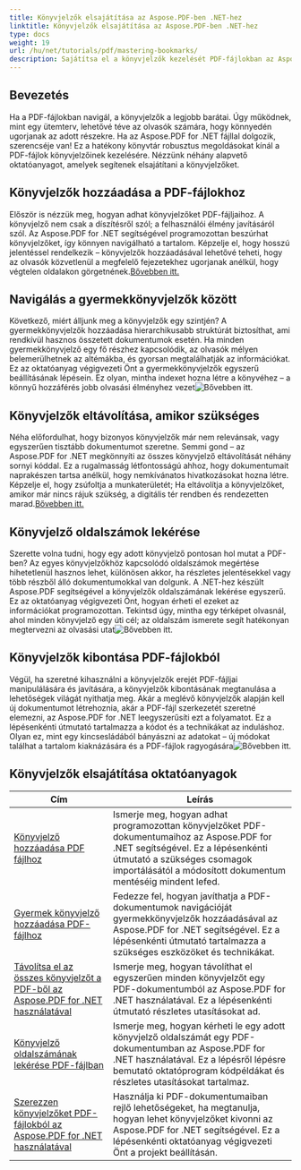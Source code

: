 ```yaml
---
title: Könyvjelzők elsajátítása az Aspose.PDF-ben .NET-hez
linktitle: Könyvjelzők elsajátítása az Aspose.PDF-ben .NET-hez
type: docs
weight: 19
url: /hu/net/tutorials/pdf/mastering-bookmarks/
description: Sajátítsa el a könyvjelzők kezelését PDF-fájlokban az Aspose.PDF for .NET segítségével. Oktatóanyagaink a könyvjelzők hozzáadásától a könyvjelzők zökkenőmentes eltávolításáig mindenre kiterjednek.
---
```

## Bevezetés

Ha a PDF-fájlokban navigál, a könyvjelzők a legjobb barátai. Úgy működnek, mint egy ütemterv, lehetővé téve az olvasók számára, hogy könnyedén ugorjanak az adott részekre. Ha az Aspose.PDF for .NET fájllal dolgozik, szerencséje van! Ez a hatékony könyvtár robusztus megoldásokat kínál a PDF-fájlok könyvjelzőinek kezelésére. Nézzünk néhány alapvető oktatóanyagot, amelyek segítenek elsajátítani a könyvjelzőket.

## Könyvjelzők hozzáadása a PDF-fájlokhoz

Először is nézzük meg, hogyan adhat könyvjelzőket PDF-fájljaihoz. A könyvjelző nem csak a díszítésről szól; a felhasználói élmény javításáról szól. Az Aspose.PDF for .NET segítségével programozottan beszúrhat könyvjelzőket, így könnyen navigálható a tartalom. Képzelje el, hogy hosszú jelentéssel rendelkezik – könyvjelzők hozzáadásával lehetővé teheti, hogy az olvasók közvetlenül a megfelelő fejezetekhez ugorjanak anélkül, hogy végtelen oldalakon görgetnének.[Bővebben itt.](./adding-bookmark/)

## Navigálás a gyermekkönyvjelzők között

 Következő, miért álljunk meg a könyvjelzők egy szintjén? A gyermekkönyvjelzők hozzáadása hierarchikusabb struktúrát biztosíthat, ami rendkívül hasznos összetett dokumentumok esetén. Ha minden gyermekkönyvjelző egy fő részhez kapcsolódik, az olvasók mélyen belemerülhetnek az altémákba, és gyorsan megtalálhatják az információkat. Ez az oktatóanyag végigvezeti Önt a gyermekkönyvjelzők egyszerű beállításának lépésein. Ez olyan, mintha indexet hozna létre a könyvéhez – a könnyű hozzáférés jobb olvasási élményhez vezet![Bővebben itt.](./adding-child-bookmark/)

## Könyvjelzők eltávolítása, amikor szükséges

Néha előfordulhat, hogy bizonyos könyvjelzők már nem relevánsak, vagy egyszerűen tisztább dokumentumot szeretne. Semmi gond – az Aspose.PDF for .NET megkönnyíti az összes könyvjelző eltávolítását néhány sornyi kóddal. Ez a rugalmasság létfontosságú ahhoz, hogy dokumentumait naprakészen tartsa anélkül, hogy nemkívánatos hivatkozásokat hozna létre. Képzelje el, hogy zsúfoltja a munkaterületét; Ha eltávolítja a könyvjelzőket, amikor már nincs rájuk szükség, a digitális tér rendben és rendezetten marad.[Bővebben itt.](./remove-all-bookmarks/)

## Könyvjelző oldalszámok lekérése

Szerette volna tudni, hogy egy adott könyvjelző pontosan hol mutat a PDF-ben? Az egyes könyvjelzőkhöz kapcsolódó oldalszámok megértése hihetetlenül hasznos lehet, különösen akkor, ha részletes jelentésekkel vagy több részből álló dokumentumokkal van dolgunk. A .NET-hez készült Aspose.PDF segítségével a könyvjelzők oldalszámának lekérése egyszerű. Ez az oktatóanyag végigvezeti Önt, hogyan érheti el ezeket az információkat programozottan. Tekintsd úgy, mintha egy térképet olvasnál, ahol minden könyvjelző egy úti cél; az oldalszám ismerete segít hatékonyan megtervezni az olvasási utat![Bővebben itt.](./retrieve-bookmark-page-number/)

## Könyvjelzők kibontása PDF-fájlokból

Végül, ha szeretné kihasználni a könyvjelzők erejét PDF-fájljai manipulálására és javítására, a könyvjelzők kibontásának megtanulása a lehetőségek világát nyithatja meg. Akár a meglévő könyvjelzők alapján kell új dokumentumot létrehoznia, akár a PDF-fájl szerkezetét szeretné elemezni, az Aspose.PDF for .NET leegyszerűsíti ezt a folyamatot. Ez a lépésenkénti útmutató tartalmazza a kódot és a technikákat az induláshoz. Olyan ez, mint egy kincsesládából bányászni az adatokat – új módokat találhat a tartalom kiaknázására és a PDF-fájlok ragyogására![Bővebben itt.](./get-bookmarks-from-pdf-files/)

## Könyvjelzők elsajátítása oktatóanyagok
| Cím | Leírás |
| --- | --- | 
| [Könyvjelző hozzáadása PDF fájlhoz](./adding-bookmark/) | Ismerje meg, hogyan adhat programozottan könyvjelzőket PDF-dokumentumaihoz az Aspose.PDF for .NET segítségével. Ez a lépésenkénti útmutató a szükséges csomagok importálásától a módosított dokumentum mentéséig mindent lefed. |  
| [Gyermek könyvjelző hozzáadása PDF-fájlhoz](./adding-child-bookmark/) | Fedezze fel, hogyan javíthatja a PDF-dokumentumok navigációját gyermekkönyvjelzők hozzáadásával az Aspose.PDF for .NET segítségével. Ez a lépésenkénti útmutató tartalmazza a szükséges eszközöket és technikákat. |  
| [Távolítsa el az összes könyvjelzőt a PDF-ből az Aspose.PDF for .NET használatával](./remove-all-bookmarks/) | Ismerje meg, hogyan távolíthat el egyszerűen minden könyvjelzőt egy PDF-dokumentumból az Aspose.PDF for .NET használatával. Ez a lépésenkénti útmutató részletes utasításokat ad. |  
| [Könyvjelző oldalszámának lekérése PDF-fájlban](./retrieve-bookmark-page-number/) | Ismerje meg, hogyan kérheti le egy adott könyvjelző oldalszámát egy PDF-dokumentumban az Aspose.PDF for .NET használatával. Ez a lépésről lépésre bemutató oktatóprogram kódpéldákat és részletes utasításokat tartalmaz. |  
| [Szerezzen könyvjelzőket PDF-fájlokból az Aspose.PDF for .NET használatával](./get-bookmarks-from-pdf-files/) | Használja ki PDF-dokumentumaiban rejlő lehetőségeket, ha megtanulja, hogyan lehet könyvjelzőket kivonni az Aspose.PDF for .NET segítségével. Ez a lépésenkénti oktatóanyag végigvezeti Önt a projekt beállításán. |  